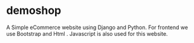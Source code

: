 # demoshop
A Simple eCommerce website using Django and Python. For frontend we use Bootstrap and Html . Javascript is also used for this website.
